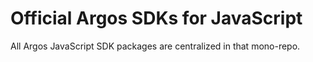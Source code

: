 # Official Argos SDKs for JavaScript

All Argos JavaScript SDK packages are centralized in that mono-repo.
